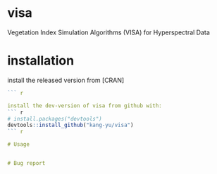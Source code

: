 # visa
Vegetation Index Simulation Algorithms (VISA) for Hyperspectral Data

# installation

install the released version from [CRAN]
``` r
``` r

install the dev-version of visa from github with:
``` r
# install.packages("devtools")
devtools::install_github("kang-yu/visa")
``` r

# Usage


# Bug report
